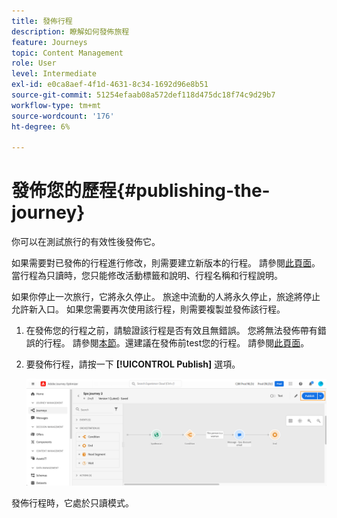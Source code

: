 ```yaml
---
title: 發佈行程
description: 瞭解如何發佈旅程
feature: Journeys
topic: Content Management
role: User
level: Intermediate
exl-id: e0ca8aef-4f1d-4631-8c34-1692d96e8b51
source-git-commit: 51254efaab08a572def118d475dc18f74c9d29b7
workflow-type: tm+mt
source-wordcount: '176'
ht-degree: 6%

---
```


# 發佈您的歷程{#publishing-the-journey}

你可以在測試旅行的有效性後發佈它。

如果需要對已發佈的行程進行修改，則需要建立新版本的行程。 請參閱[此頁面](../building-journeys/journey-versions.md)。當行程為只讀時，您只能修改活動標籤和說明、行程名稱和行程說明。

如果你停止一次旅行，它將永久停止。 旅途中流動的人將永久停止，旅途將停止允許新入口。 如果您需要再次使用該行程，則需要複製並發佈該行程。

1. 在發佈您的行程之前，請驗證該行程是否有效且無錯誤。 您將無法發佈帶有錯誤的行程。 請參閱[本節](../building-journeys/troubleshooting.md#checking-for-errors-before-testing)。還建議在發佈前test您的行程。 請參閱[此頁面](../building-journeys/testing-the-journey.md)。
1. 要發佈行程，請按一下 **[!UICONTROL Publish]** 選項。

   ![](../assets/journeyuc1_18.png)

發佈行程時，它處於只讀模式。
